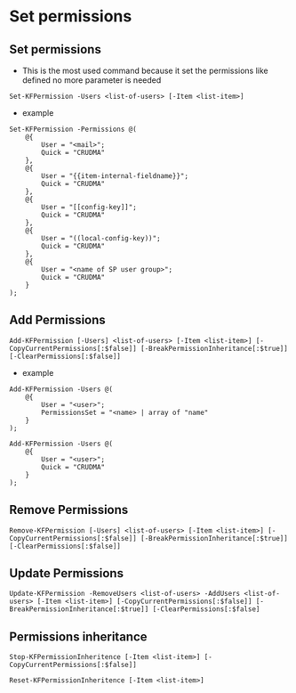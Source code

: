 # Set permissions

## Set permissions
- This is the most used command because it set the permissions like defined no more parameter is needed
```
Set-KFPermission -Users <list-of-users> [-Item <list-item>]
```

- example
```
Set-KFPermission -Permissions @(
	@{ 
		User = "<mail>"; 
		Quick = "CRUDMA"
	},
	@{ 
		User = "{{item-internal-fieldname}}"; 
		Quick = "CRUDMA"
	},
	@{ 
		User = "[[config-key]]"; 
		Quick = "CRUDMA"
	},
	@{ 
		User = "((local-config-key))"; 
		Quick = "CRUDMA"
	},
	@{ 
		User = "<name of SP user group>"; 
		Quick = "CRUDMA"
	}
);
```

## Add Permissions
```
Add-KFPermission [-Users] <list-of-users> [-Item <list-item>] [-CopyCurrentPermissions[:$false]] [-BreakPermissionInheritance[:$true]] [-ClearPermissions[:$false]]
```

- example
```
Add-KFPermission -Users @( 
	@{ 
		User = "<user>"; 
		PermissionsSet = "<name> | array of "name"
	}
);
```
```
Add-KFPermission -Users @( 
	@{ 
		User = "<user>"; 
		Quick = "CRUDMA"
	}
);
```

## Remove Permissions
```
Remove-KFPermission [-Users] <list-of-users> [-Item <list-item>] [-CopyCurrentPermissions[:$false]] [-BreakPermissionInheritance[:$true]] [-ClearPermissions[:$false]]
```

## Update Permissions
```
Update-KFPermission -RemoveUsers <list-of-users> -AddUsers <list-of-users> [-Item <list-item>] [-CopyCurrentPermissions[:$false]] [-BreakPermissionInheritance[:$true]] [-ClearPermissions[:$false]
```

## Permissions inheritance
```
Stop-KFPermissionInheritence [-Item <list-item>] [-CopyCurrentPermissions[:$false]]
```

```
Reset-KFPermissionInheritence [-Item <list-item>]
```


